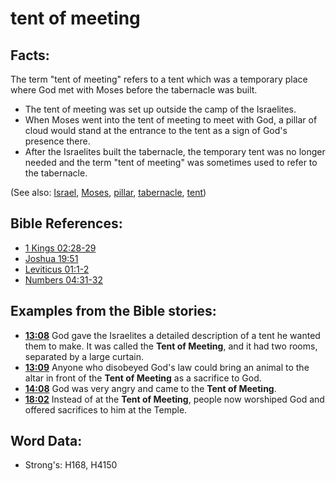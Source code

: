 # tent of meeting #

## Facts: ##

The term "tent of meeting" refers to a tent which was a temporary place where God met with Moses before the tabernacle was built.

* The tent of meeting was set up outside the camp of the Israelites.
* When Moses went into the tent of meeting to meet with God, a pillar of cloud would stand at the entrance to the tent as a sign of God's presence there. 
* After the Israelites built the tabernacle, the temporary tent was no longer needed and the term "tent of meeting" was sometimes used to refer to the tabernacle. 

(See also: [Israel](../kt/israel.md), [Moses](../names/moses.md), [pillar](../other/pillar.md), [tabernacle](../kt/tabernacle.md), [tent](../other/tent.md))

## Bible References: ##

* [1 Kings 02:28-29](rc://en/tn/help/1ki/02/28)
* [Joshua 19:51](rc://en/tn/help/jos/19/51)
* [Leviticus 01:1-2](rc://en/tn/help/lev/01/01)
* [Numbers 04:31-32](rc://en/tn/help/num/04/31)

## Examples from the Bible stories: ##

* __[13:08](rc://en/tn/help/obs/13/08)__ God gave the Israelites a detailed description of a tent he wanted them to make. It was called the __Tent of Meeting__, and it had two rooms, separated by a large curtain. 
* __[13:09](rc://en/tn/help/obs/13/09)__ Anyone who disobeyed God's law could bring an animal to the altar in front of the __Tent of Meeting__ as a sacrifice to God. 
* __[14:08](rc://en/tn/help/obs/14/08)__ God was very angry and came to the __Tent of Meeting__. 
* __[18:02](rc://en/tn/help/obs/18/02)__ Instead of at the __Tent of Meeting__, people now worshiped God and offered sacrifices to him at the Temple.

## Word Data: ##

* Strong's: H168, H4150
